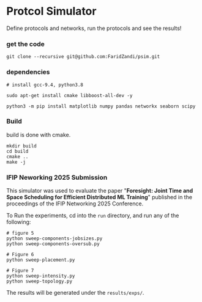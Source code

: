 # Protcol Simulator

Define protocols and networks, run the protocols and see the results!


### get the code 
```
git clone --recursive git@github.com:FaridZandi/psim.git
```


### dependencies 
```
# install gcc-9.4, python3.8

sudo apt-get install cmake libboost-all-dev -y
 
python3 -m pip install matplotlib numpy pandas networkx seaborn scipy
```

### Build 

build is done with cmake. 

```
mkdir build 
cd build 
cmake ..
make -j
```


### IFIP Neworking 2025 Submission

This simulator was used to evaluate the paper "**Foresight: Joint Time and Space Scheduling for Efficient Distributed ML Training**" published in the proceedings of the IFIP Networking 2025 Conference. 

To Run the experiments, cd into the ``run`` directory, and run any of the following: 

```
# figure 5 
python sweep-components-jobsizes.py 
python sweep-components-oversub.py

# Figure 6 
python sweep-placement.py

# Figure 7 
python sweep-intensity.py
python sweep-topology.py
```

The results will be generated under the ``results/exps/``. 